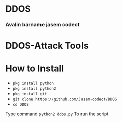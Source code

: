 # DDOS

### Avalin barname jasem codect


# DDOS-Attack Tools

# How to Install
* ```pkg install python```
* ```pkg install python2```
* ```pkg install git```
* ```git clone https://github.com/Jasem-codect/DDOS```
* ```cd DDOS```

Type command ```python2 ddos.py``` To run the script
